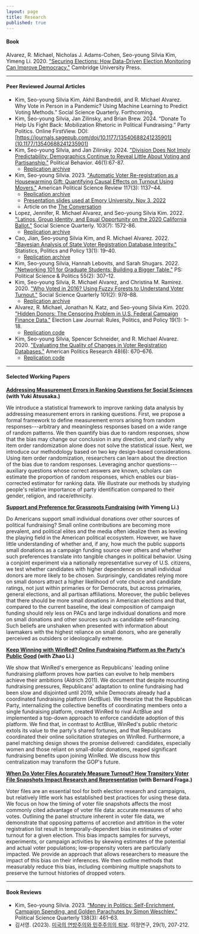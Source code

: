 ```yaml
---
layout: page
title: Research
published: true
---
```


#### Book

Alvarez, R. Michael, Nicholas J. Adams-Cohen, Seo-young Silvia Kim, Yimeng Li. 2020. ["Securing Elections: How Data-Driven Election Monitoring Can Improve Democracy."](https://www.cambridge.org/core/elements/securing-american-elections/44DB59AB97CD8538ABCC6AD0AD00CCF4) Cambridge University Press.

--------------------------------------

#### Peer Reviewed Journal Articles

- Kim, Seo-young Silvia Kim, Akhil Bandreddi, and R. Michael Alvarez. Why Vote in Person in a Pandemic? Using Machine Learning to Predict Voting Methods.” Social Science Quarterly. Forthcoming.
- Kim, Seo-young Silvia, Jan Zilinsky, and Brian Brew. 2024. “Donate To Help Us Fight Back: Mobilization Rhetoric in Political Fundraising.” Party Politics. Online FirstView. DOI: [https://journals.sagepub.com/doi/10.1177/13540688241235901](10.1177/13540688241235901)
- Kim, Seo-young Silvia, and Jan Zilinsky. 2024. ["Division Does Not Imply Predictability: Demographics Continue to Reveal Little About Voting and Partisanship."](https://link.springer.com/article/10.1007/s11109-022-09816-z) Political Behavior. 46(1):67-87.
    - [Replication archive](https://github.com/sysilviakim/surveyML)
- Kim, Seo-young Silvia. 2023. ["Automatic Voter Re-registration as a Housewarming Gift: Quantifying Causal Effects on Turnout Using Movers."](https://doi.org/10.1017/S0003055422000983) American Political Science Review 117(3): 1137–44.
    - [Replication archive](https://dataverse.harvard.edu/dataset.xhtml?persistentId=doi:10.7910/DVN/ILKRK2) 
    - [Presentation slides used at Emory University, Nov 3, 2022](https://www.dropbox.com/s/yxphe91prte4ez0/emory-slides.pdf?raw=1)
    - Article on the [The Conversation](https://theconversation.com/automatic-voter-reregistration-can-substantially-boost-turnout-193492)
- Lopez, Jennifer, R. Michael Alvarez, and Seo-young Silvia Kim. 2022. ["Latinos, Group Identity,
and Equal Opportunity on the 2020 California Ballot."](https://doi.org/10.1111/ssqu.13217) Social Science Quarterly. 103(7): 1572-86.
    - [Replication archive](https://github.com/sysilviakim/propSurveyCA)
- Cao, Jian, Seo-young Silvia Kim, and R. Michael Alvarez. 2022. ["Bayesian Analysis of State Voter Registration Database Integrity."](https://doi.org/10.1515/spp-2021-0016) Statistics, Politics and Policy 13(1): 19–40.
    - [Replication archive](https://github.com/sysilviakim/CA-Anomaly-2020)
- Kim, Seo-young Silvia, Hannah Lebovits, and Sarah Shugars. 2022.  ["Networking 101 for Graduate Students: Building a Bigger Table."](https://doi.org/10.1017/S1049096521001025) PS: Political Science & Politics 55(2): 307–12.
- Kim, Seo-young Silvia, R. Michael Alvarez, and Christina M. Ramirez. 2020. ["Who Voted in 2016? Using Fuzzy Forests to Understand Voter Turnout."](https://onlinelibrary.wiley.com/doi/abs/10.1111/ssqu.12777) Social Science Quarterly 101(2): 978–88.
    - [Replication archive](https://github.com/sysilviakim/turnout2016)
- Alvarez, R. Michael, Jonathan N. Katz, and Seo-young Silvia Kim. 2020. ["Hidden Donors: The Censoring Problem in U.S. Federal Campaign Finance Data."](https://www.liebertpub.com/doi/full/10.1089/elj.2019.0593) Election Law Journal: Rules, Politics, and Policy 19(1): 1–18.
    - [Replication code](https://github.com/sysilviakim/turnout2016)
- Kim, Seo-young Silvia, Spencer Schneider, and R. Michael Alvarez. 2020. ["Evaluating the Quality of Changes in Voter Registration Databases."](https://doi.org/10.1177/1532673X19870512) American Politics Research 48(6): 670–676.
    - [Replication code](https://github.com/sysilviakim/voterdiffR)

--------------------------------------

#### Selected Working Papers

**[Addressing Measurement Errors in Ranking Questions for Social Sciences](https://www.dropbox.com/s/acsxut01ygalxbq/?raw=1) (with Yuki Atsusaka.) <br/>**

We introduce a statistical framework to improve ranking data analysis by addressing measurement errors in ranking questions. First, we propose a formal framework to define measurement errors arising from random responses---arbitrary and meaningless responses based on a wide range of random patterns. We then quantify bias due to random responses, show that the bias may change our conclusion in any direction, and clarify why item order randomization alone does not solve the statistical issue. Next, we introduce our methodology based on two key design-based considerations. Using item order randomization, researchers can learn about the direction of the bias due to random responses. Leveraging anchor questions---auxiliary questions whose correct answers are known, scholars can estimate the proportion of random responses, which enables our bias-corrected estimator for ranking data. We illustrate our methods by studying people's relative importance of party identification compared to their gender, religion, and race/ethnicity.

**[Support and Preference for Grassroots Fundraising](https://www.dropbox.com/s/jgoprrn5ucheqe6/?raw=1) (with Yimeng Li.) <br/>**

Do Americans support small individual donations over other sources of political fundraising? Small online contributions are becoming more prevalent, and political elites and the media often idealize them as leveling the playing field in the American political ecosystem. However, we have little understanding of whether and, if any, how much the public supports small donations as a campaign funding source over others and whether such preferences translate into tangible changes in political behavior. Using a conjoint experiment via a nationally representative survey of U.S. citizens, we test whether candidates with higher dependence on small individual donors are more likely to be chosen. Surprisingly, candidates relying more on small donors attract a higher likelihood of vote choice and candidate ratings, not just within primaries or for Democrats, but across primaries, general elections, and all partisan affiliations. Moreover, the public believes that there should be more small donations in American elections and that, compared to the current baseline, the ideal composition of campaign funding should rely less on PACs and large individual donations and more on small donations and other sources such as candidate self-financing. Such beliefs are unshaken when presented with information about lawmakers with the highest reliance on small donors, who are generally perceived as outsiders or ideologically extreme.

**[Keep Winning with WinRed? Online Fundraising Platform as the Party's Public Good](https://doi.org/10.33774/apsa-2023-666z2) (with Zhao Li.) <br/>**

We show that WinRed's emergence as Republicans' leading online fundraising platform proves how parties can evolve to help members achieve their ambitions (Aldrich 2011). We document that despite mounting fundraising pressures, Republicans' adaptation to online fundraising had been slow and disjointed until 2019, while Democrats already had a coordinated fundraising platform (ActBlue). We theorize that the Republican Party, internalizing the collective benefits of coordinating members onto a single fundraising platform, created WinRed to rival ActBlue and implemented a top-down approach to enforce candidate adoption of this platform. We find that, in contrast to ActBlue, WinRed's public rhetoric extols its value to the party's shared fortunes, and that Republicans coordinated their online solicitation strategies on WinRed. Furthermore, a panel matching design shows the promise delivered: candidates, especially women and those reliant on small-dollar donations, reaped significant fundraising benefits upon joining WinRed. We discuss how this centralization may transform the GOP's future.

**[When Do Voter Files Accurately Measure Turnout? How Transitory Voter File Snapshots Impact Research and Representation](https://doi.org/10.33774/apsa-2022-qr0gd) (with Bernard Fraga.) <br/>** 

Voter files are an essential tool for both election research and campaigns, but relatively little work has established best practices for using these data. We focus on how the timing of voter file snapshots affects the most commonly cited advantage of voter file data: accurate measures of who votes. Outlining the panel structure inherent in voter file data, we demonstrate that opposing patterns of accretion and attrition in the voter registration list result in temporally-dependent bias in estimates of voter turnout for a given election. This bias impacts samples for surveys, experiments, or campaign activities by skewing estimates of the potential and actual voter populations; low-propensity voters are particularly impacted. We provide an approach that allows researchers to measure the impact of this bias on their inferences. We then outline methods that measurably reduce this bias, including combining multiple snapshots to preserve the turnout histories of dropped voters.

--------------------------------------

#### Book Reviews

- Kim, Seo-young Silvia. 2023. [“Money in Politics: Self-Enrichment, Campaign Spending, and Golden Parachutes by Simon Weschlev.”](https://doi.org/10.1093/psquar/qqad047) Political Science Quarterly 138(3): 461–63.
- 김서영. (2023). [미국의 연방주의와 민주주의의 퇴보](/img/Kim_2023_의정연구.pdf). 의정연구, 29(1), 207-212.
